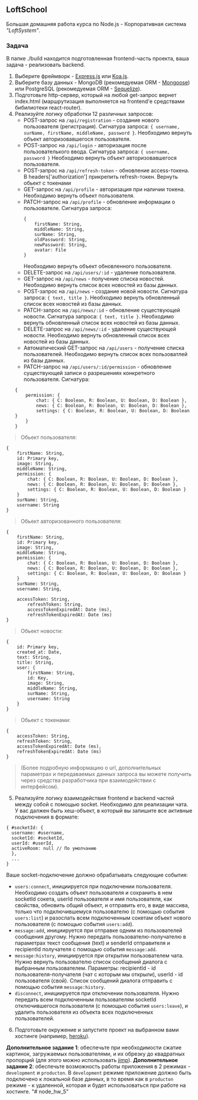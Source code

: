 ## LoftSchool

Большая домашняя работа курса по Node.js - Корпоративная система _"LoftSystem"_.

### Задача

В папке ./build находится подготовленная frontend-часть проекта, ваша задача - реализовать backend.

1.  Выберите фреймворк - [Express.js](http://expressjs.com/ru/) или [Koa.js](http://koajs.com/).
2.  Выберите базу данных - MongoDB (рекомедуемая ORM - [Mongoose](http://mongoosejs.com/)) или PostgreSQL (рекомедуемая ORM - [Sequelize](http://docs.sequelizejs.com/)).
3.  Подготовьте http-сервер, который на любой get-запрос вернет index.html (маршрутизация выполняется на frontend'e средствами бибилиотеки react-router).
4.  Реализуйте логику обработки 12 различных запросов:
    - POST-запрос на `/api/registration` - создание нового пользователя (регистрация). Сигнатура запроса: `{ username, surName, firstName, middleName, password }`. Необходимо вернуть объект авторизовавшегося пользователя.
    - POST-запрос на `/api/login` - авторизация после пользователького ввода. Cигнатура запроса: `{ username, password }` Необходимо вернуть объект авторизовавшегося пользователя.
    - POST-запрос на `/api/refresh-token` - обновление access-токена. В headers['authorization'] прикрепить refresh-токен. Вернуть обьект с токенами
    - GET-запрос на `/api/profile` - авторизация при наличии токена. Необходимо вернуть объект пользователя.
    - PATCH-запрос на `/api/profile` - обновление информации о пользователе.
        Сигнатура запроса:
        ```
        {
            firstName: String,
            middleName: String,
            surName: String,
            oldPassword: String,
            newPassword: String,
            avatar: File
        }
        ```
        Необходимо вернуть объект обновленного пользователя.
    - DELETE-запрос на `/api/users/:id` - удаление пользователя.
    - GET-запрос на `/api/news` - получение списка новостей. Необходимо вернуть список всех новостей из базы данных.
    - POST-запрос на `/api/news` - создание новой новости. Сигнатура запроса: `{ text, title }`. Необходимо вернуть обновленный список всех новостей из базы данных.
    - PATCH-запрос на `/api/news/:id` - обновление существующей новости. Сигнатура запроса: `{ text, title }`. Необходимо вернуть обновленный список всех новостей из базы данных.
    - DELETE-запрос на `/api/news/:id` - удаление существующей новости. Необходимо вернуть обновленный список всех новостей из базы данных.
    - Автоматический GET-запрос на `/api/users` - получение списка пользователей. Необходимо вернуть список всех пользоватлей из базы данных.
    - PATCH-запрос на `/api/users/:id/permission` - обновление существующей записи о разрешениях конкретного пользователя. Сигнатура:
    ```
    {
        permission: {
            chat: { C: Boolean, R: Boolean, U: Boolean, D: Boolean },
            news: { C: Boolean, R: Boolean, U: Boolean, D: Boolean },
            settings: { C: Boolean, R: Boolean, U: Boolean, D: Boolean }
        }
    }
    ```
> Обьект пользователя:
```
{
    firstName: String,
    id: Primary key,
    image: String,
    middleName: String,
    permission: {
        chat: { C: Boolean, R: Boolean, U: Boolean, D: Boolean },
        news: { C: Boolean, R: Boolean, U: Boolean, D: Boolean },
        settings: { C: Boolean, R: Boolean, U: Boolean, D: Boolean }
    }
    surName: String,
    username: String
}
```
> Обьект авторизованного пользователя:
```
{
    firstName: String,
    id: Primary key,
    image: String,
    middleName: String,
    permission: {
        chat: { C: Boolean, R: Boolean, U: Boolean, D: Boolean },
        news: { C: Boolean, R: Boolean, U: Boolean, D: Boolean },
        settings: { C: Boolean, R: Boolean, U: Boolean, D: Boolean }
    }
    surName: String,
    username: String,

    accessToken: String,
        refreshToken: String,
        accessTokenExpiredAt: Date (ms),
        refreshTokenExpiredAt: Date (ms)
}
```
> Обьект новости:
```
{
    id: Primary key,
    created_at: Date,
    text: String,
    title: String,
    user: {
        firstName: String,
        id: Key,
        image: String,
        middleName: String,
        surName: String,
        username: String
    }
}
```
> Обьект с токенами:
```
{
    accessToken: String,
    refreshToken: String,
    accessTokenExpiredAt: Date (ms),
    refreshTokenExpiredAt: Date (ms)
}
```
> (Более подробную информацию о url, дополнительных параметрах и передаваемых данных запроса вы можете получить через средства разработчика при взаимодействии с интерфейсом).

5.  Реализуйте логику взаимодействия frontend и backend частей между собой с помощью socket. Необходимо для реализации чата. У вас далжен быть хеш-объект, в который вы запишите все активные подключения в формате:

```
{ #socketId: {
  username: #username,
  socketId: #socketId,
  userId: #userId,
  activeRoom: null // По умолчанию
  },
  ...
}
```

Ваше socket-подключение должно обрабатывать следующие события:

- `users:connect`, инициируется при подключении пользователя. Необходимо создать объект пользователя и сохранить в нем socketId сокета, userId пользователя и имя пользователя, как свойства, обновить общий объект, и отправить его, в виде массива, только что подключившемуся пользователю (с помощью события `users:list`) и разослать всем подключенным сокетам объект нового пользователя (с помощью события `users:add`).
- `message:add`, инициируется при отправке одним из пользователей сообщения другому. Нужно передать пользователю-получателю в параметрах текст сообщения (text) и senderId отправителя и recipientId получателя с помощью события `message:add`.
- `message:history`, инициируется при открытии пользователем чата. Нужно вернуть пользователю список сообщений диалога с выбранным пользователем. Параметры: recipientId - id пользователя-получателя (чат с которым мы открыли), userId - id пользователя (свой). Список сообщений диалога отправить с помощью события `message:history`.
- `disconnect`, инициируется при отключении пользователя. Нужно передать всем подключенным пользователям socketId отключившегося пользователя (с помощью события `users:leave`), и удалить пользователя из объекта всех подключенных пользователей.

6.  Подготовьте окружение и запустите проект на выбранном вами хостинге (например, [heroku](https://www.heroku.com/)).

**Дополнительное задание 1**: обеспечьте при необходимости сжатие картинок, загружаемых пользователями, и их обрезку до квадратных пропорций (для этого можно использовать [jimp](https://github.com/oliver-moran/jimp)).
**Дополнительное задание 2**: обеспечьте возможность работы приложения в 2 режимах - `development` и `producton`. В `development` режиме приложение должно быть подключено к локальной базе данных, в то время как в `producton` режиме - к удаленной, которая и будет использоваться при работе на хостинге.
"# node_hw_5" 
